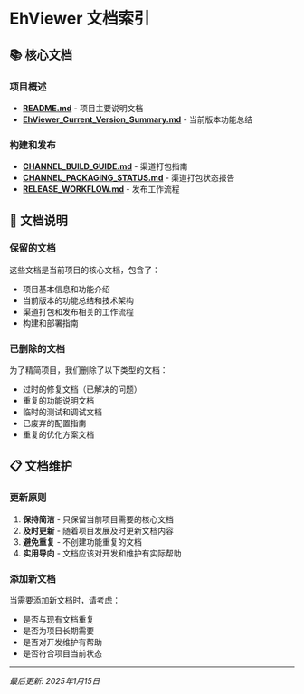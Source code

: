 # EhViewer 文档索引

## 📚 核心文档

### 项目概述
- **[README.md](README.md)** - 项目主要说明文档
- **[EhViewer_Current_Version_Summary.md](EhViewer_Current_Version_Summary.md)** - 当前版本功能总结

### 构建和发布
- **[CHANNEL_BUILD_GUIDE.md](CHANNEL_BUILD_GUIDE.md)** - 渠道打包指南
- **[CHANNEL_PACKAGING_STATUS.md](CHANNEL_PACKAGING_STATUS.md)** - 渠道打包状态报告
- **[RELEASE_WORKFLOW.md](RELEASE_WORKFLOW.md)** - 发布工作流程

## 🎯 文档说明

### 保留的文档
这些文档是当前项目的核心文档，包含了：
- 项目基本信息和功能介绍
- 当前版本的功能总结和技术架构
- 渠道打包和发布相关的工作流程
- 构建和部署指南

### 已删除的文档
为了精简项目，我们删除了以下类型的文档：
- 过时的修复文档（已解决的问题）
- 重复的功能说明文档
- 临时的测试和调试文档
- 已废弃的配置指南
- 重复的优化方案文档

## 📋 文档维护

### 更新原则
1. **保持简洁** - 只保留当前项目需要的核心文档
2. **及时更新** - 随着项目发展及时更新文档内容
3. **避免重复** - 不创建功能重复的文档
4. **实用导向** - 文档应该对开发和维护有实际帮助

### 添加新文档
当需要添加新文档时，请考虑：
- 是否与现有文档重复
- 是否为项目长期需要
- 是否对开发维护有帮助
- 是否符合项目当前状态

---

*最后更新: 2025年1月15日*
